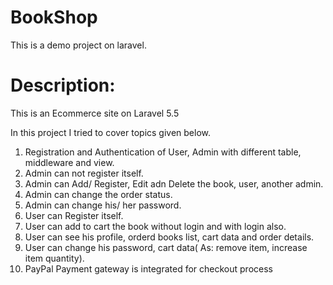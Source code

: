 # BookShop

This is a demo project on laravel.
# Description:
This is an Ecommerce site on Laravel 5.5

In this project I tried to cover topics given below.
1. Registration and Authentication of User, Admin with different table, middleware and view.
2. Admin can not register itself.
3. Admin can Add/ Register, Edit adn Delete the book, user, another admin.
4. Admin can change the order status.
5. Admin can change his/ her password.
6. User can Register itself.
7. User can add to cart the book without login and with login also.
8. User can see his profile, orderd books list, cart data and order details.
9. User can change his password, cart data( As: remove item, increase item quantity).
10. PayPal Payment gateway is integrated for checkout process
